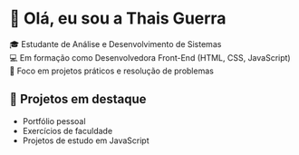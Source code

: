 # 👋 Olá, eu sou a Thais Guerra

🎓 Estudante de Análise e Desenvolvimento de Sistemas  
💻 Em formação como Desenvolvedora Front-End (HTML, CSS, JavaScript)  
🚀 Foco em projetos práticos e resolução de problemas  

## 📂 Projetos em destaque
- Portfólio pessoal
- Exercícios de faculdade
- Projetos de estudo em JavaScript
